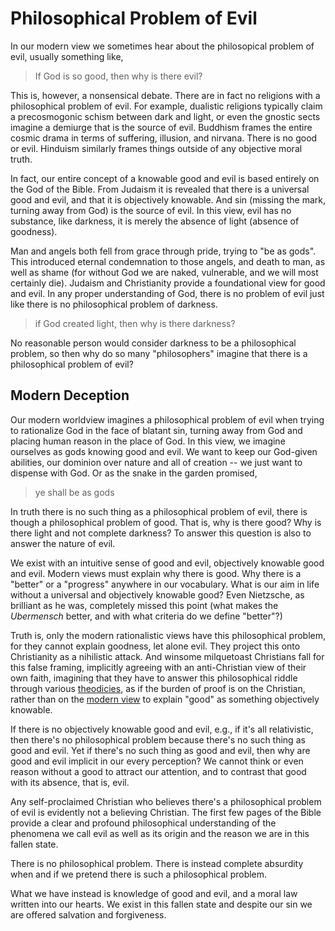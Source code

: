 # Philosophical Problem of Evil

In our modern view we sometimes hear about the philosopical problem of evil, usually something like,

> If God is so good, then why is there evil?

This is, however, a nonsensical debate. There are in fact no religions with a philosophical problem of evil.
For example,
dualistic religions typically claim a precosmogonic schism between dark and light, or even the gnostic sects imagine a demiurge that is the source of evil.
Buddhism frames the entire cosmic drama in terms of suffering, illusion, and nirvana. There is no good or evil.
Hinduism similarly frames things outside of any objective moral truth.

In fact, our entire concept of a knowable good and evil is based entirely on the God of the Bible. From Judaism it is revealed that there is a universal good and evil, and that it is objectively knowable. And sin (missing the mark, turning away from God) is the source of evil.
In this view, evil has no substance, like darkness, it is merely the absence of light (absence of goodness).

Man and angels both fell from grace through pride, trying to "be as gods".
This introduced
 eternal condemnation to those angels,
 and 
 death
 to man,
as well as shame (for without God we are naked, vulnerable, and we will most certainly die).
Judaism and Christianity provide a foundational view for good and evil.
In any proper understanding of God, there is no problem of evil just like there is no philosophical problem of darkness.

> if God created light, then why is there darkness?

No reasonable person would consider darkness to be a philosophical problem, so then why do so many 
"philosophers"
imagine that there is a philosophical problem of evil?




## Modern Deception 

Our modern worldview imagines a philosophical problem of evil when trying to rationalize God in the face of blatant sin, turning away from God and placing human reason in the place of God. 
In this view, we imagine ourselves as gods knowing good and evil. We want to keep our God-given abilities, our dominion over nature and all of creation -- we just want to dispense with God. Or as the snake in the garden promised,

> ye shall be as gods

In truth there is no such thing as a philosophical problem of evil, there is though a philosophical problem of good. That is, why is there good? Why is there light and not complete darkness? To answer this question is also to answer the nature of evil.

We exist with an intuitive sense of good and evil, objectively knowable good and evil.
Modern views must explain why there is good. Why there is a "better" or a "progress" anywhere in our vocabulary. What is our aim in life without a universal and objectively knowable good?
Even Nietzsche, as brilliant as he was, completely missed this point (what makes the *Ubermensch* better, and with what criteria do we define "better"?)

Truth is, only the modern rationalistic views have this philosophical problem, for they cannot explain goodness, let alone evil. They project this onto Christianity as a nihilistic attack. And winsome milquetoast Christians fall for this false framing, implicitly agreeing with an anti-Christian view of their own faith, imagining that they have to answer this philosophical riddle through various [theodicies](https://en.wikipedia.org/wiki/Theodicy), as if the burden of proof is on the Christian, rather than on the [modern view](../) to explain "good" as something objectively knowable.

If there is no objectively knowable good and evil, e.g., if it's all relativistic, then there's no philosophical problem because there's no such thing as good and evil. Yet if there's no such thing as good and evil, then why are good and evil implicit in our every perception? We cannot think or even reason without a good to attract our attention, and to contrast that good with its absence, that is, evil.



Any self-proclaimed Christian who believes there's a philosophical problem of evil is evidently not a believing Christian. The first few pages of the Bible provide a clear and profound philosophical understanding of the phenomena we call evil as well as its origin and the reason we are in this fallen state.

There is no philosophical problem. There is instead complete absurdity when and if we pretend there is such a philosophical problem.

What we have instead is knowledge of good and evil, and a moral law written into our hearts. We exist in this fallen state and despite our sin we are offered salvation and forgiveness.











